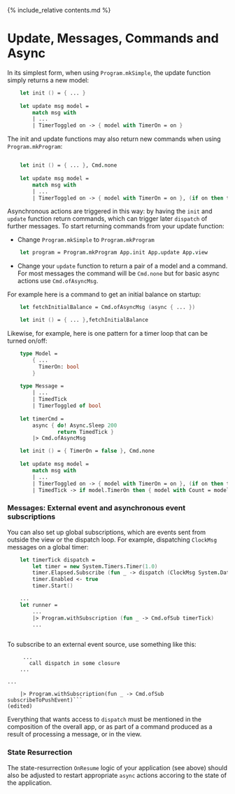 {% include_relative contents.md %}

Update, Messages, Commands and Async
=======


In its simplest form, when using `Program.mkSimple`, the update function simply returns a new model:
```fsharp
    let init () = { ... }
    
    let update msg model =
        match msg with
        | ...
        | TimerToggled on -> { model with TimerOn = on }
```
The init and update functions may also return new commands when using `Program.mkProgram`:
```fsharp

    let init () = { ... }, Cmd.none
    
    let update msg model =
        match msg with
        | ...
        | TimerToggled on -> { model with TimerOn = on }, (if on then timerCmd else Cmd.none)
```
Asynchronous actions are triggered in this way: by having the `init` and `update` function return commands,
which can trigger later `dispatch` of further messages. To start returning commands from your update function:

* Change `Program.mkSimple` to `Program.mkProgram`

```fsharp
    let program = Program.mkProgram App.init App.update App.view
```

* Change your `update` function to return a pair of a model and a command. For most messages the command will be `Cmd.none` but for basic async actions use `Cmd.ofAsyncMsg`.

For example here is a command to get an initial balance on startup:
```fsharp
    let fetchInitialBalance = Cmd.ofAsyncMsg (async { ... })

    let init () = { ... },fetchInitialBalance
```
Likewise, for example, here is one pattern for a timer loop that can be turned on/off:

```fsharp
    type Model = 
        { ...
          TimerOn: bool 
        }
        
    type Message = 
        | ...
        | TimedTick
        | TimerToggled of bool
        
    let timerCmd = 
        async { do! Async.Sleep 200
                return TimedTick }
        |> Cmd.ofAsyncMsg

    let init () = { TimerOn = false }, Cmd.none
    
    let update msg model =
        match msg with
        | ...
        | TimerToggled on -> { model with TimerOn = on }, (if on then timerCmd else Cmd.none)
        | TimedTick -> if model.TimerOn then { model with Count = model.Count + model.Step }, timerCmd else model, Cmd.none
```


### Messages: External event and asynchronous event subscriptions

You can also set up global subscriptions, which are events sent from outside the view or the dispatch loop. For example, dispatching `ClockMsg` messages on a global timer:
```fsharp
    let timerTick dispatch =
        let timer = new System.Timers.Timer(1.0)
        timer.Elapsed.Subscribe (fun _ -> dispatch (ClockMsg System.DateTime.Now)) |> ignore
        timer.Enabled <- true
        timer.Start()

    ...
    let runner = 
        ...
        |> Program.withSubscription (fun _ -> Cmd.ofSub timerTick)
        ...
        
```
To subscribe to an external event source, use something like this:
```let subscribeToPushEvent disptach = 
     ...
       call dispatch in some closure
    ...

...

    |> Program.withSubscription(fun _ -> Cmd.ofSub subscribeToPushEvent)```
(edited)
```

Everything that wants access to `dispatch` must be mentioned in the composition of the overall app, or as part of a command produced as a result of processing a message, or in the view.

### State Resurrection

The state-resurrection `OnResume` logic of your application (see above) should also be adjusted to restart
appropriate `async` actions accoring to the state of the application.


